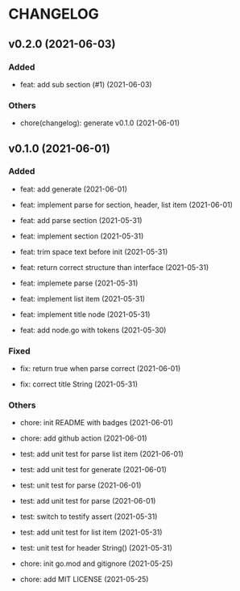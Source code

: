 # CHANGELOG

## v0.2.0 (2021-06-03)

### Added

- feat: add sub section (#1) (2021-06-03)

### Others

- chore(changelog): generate v0.1.0 (2021-06-01)

## v0.1.0 (2021-06-01)

### Added

- feat: add generate (2021-06-01)

- feat: implement parse for section, header, list item (2021-06-01)

- feat: add parse section (2021-05-31)

- feat: implement section (2021-05-31)

- feat: trim space text before init (2021-05-31)

- feat: return correct structure than interface (2021-05-31)

- feat: implemete parse (2021-05-31)

- feat: implement list item (2021-05-31)

- feat: implement title node (2021-05-31)

- feat: add node.go with tokens (2021-05-30)

### Fixed

- fix: return true when parse correct (2021-06-01)

- fix: correct title String (2021-05-31)

### Others

- chore: init README with badges (2021-06-01)

- chore: add github action (2021-06-01)

- test: add unit test for parse list item (2021-06-01)

- test: add unit test for generate (2021-06-01)

- test: unit test for parse (2021-06-01)

- test: add unit test for parse (2021-06-01)

- test: switch to testify assert (2021-05-31)

- test: add unit test for list item (2021-05-31)

- test: unit test for header String() (2021-05-31)

- chore: init go.mod and gitignore (2021-05-25)

- chore: add MIT LICENSE (2021-05-25)
